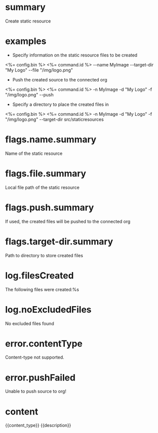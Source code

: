 # summary

Create static resource

# examples

- Specify information on the static resource files to be created
 
 <%= config.bin %> <%= command.id %> --name MyImage --target-dir "My Logo" --file "/img/logo.png"

- Push the created source to the connected org

 <%= config.bin %> <%= command.id %> -n MyImage -d "My Logo" -f "/img/logo.png" --push

- Specify a directory to place the created files in

 <%= config.bin %> <%= command.id %> -n MyImage -d "My Logo" -f "/img/logo.png" --target-dir src/staticresources

# flags.name.summary

Name of the static resource

# flags.file.summary

Local file path of the static resource

# flags.push.summary

If used, the created files will be pushed to the connected org

# flags.target-dir.summary

Path to directory to store created files

# log.filesCreated

The following files were created:%s

# log.noExcludedFiles

No excluded files found

# error.contentType

Content-type not supported.

# error.pushFailed

Unable to push source to org!

# content

<?xml version="1.0" encoding="UTF-8"?>
<StaticResource xmlns="http://soap.sforce.com/2006/04/metadata">
  <contentType>{{content_type}}</contentType>
  <description>{{description}}</description>
</StaticResource>